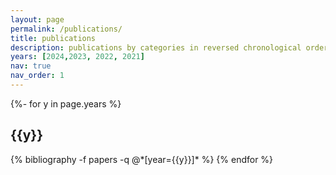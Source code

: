 ```yaml
---
layout: page
permalink: /publications/
title: publications
description: publications by categories in reversed chronological order. generated by jekyll-scholar.
years: [2024,2023, 2022, 2021]
nav: true
nav_order: 1
---
```

<!-- _pages/publications.md -->
<div class="publications">

{%- for y in page.years %}
  <h2 class="year">{{y}}</h2>
  {% bibliography -f papers -q @*[year={{y}}]* %}
{% endfor %}

</div>
